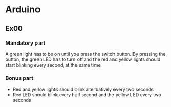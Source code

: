 # Arduino
## Ex00

### Mandatory part

A green light has to be on until you press the switch button. 
By pressing the button, the green LED has to turn off and the red and yellow lights should start blinking every second, at the same time

### Bonus part

- Red and yellow lights should blink alterbatively every two seconds
- Red LED should blink every half second and the yellow LED every two seconds

